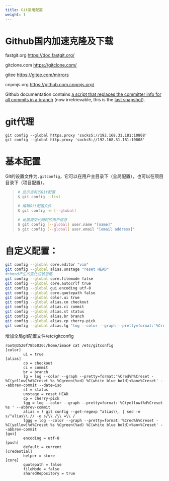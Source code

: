 ```yaml
---
title: Git常用配置
weight: 1
---
```


# Github国内加速克隆及下载

fastgit.org
https://doc.fastgit.org/

gitclone.com
https://gitclone.com/

gitee
https://gitee.com/mirrors

cnpmjs.org
https://github.com.cnpmjs.org/

Github documentation contains [a script that replaces the committer info for all commits in a branch](https://help.github.com/articles/changing-author-info/) (now irretrievable, this is the [last snapshot](https://web.archive.org/web/20200823163529/https://docs.github.com/en/github/using-git/changing-author-info#changing-the-git-history-of-your-repository-using-a-script)).


# git代理

```shell
git config --global https.proxy 'socks5://192.168.31.181:10808'
git config --global http.proxy 'socks5://192.168.31.181:10808'
```

# 基本配置

Git的设置文件为`.gitconfig`，它可以在用户主目录下（全局配置），也可以在项目目录下（项目配置）。

> ```bash
> # 显示当前的Git配置
> $ git config --list
> 
> # 编辑Git配置文件
> $ git config -e [--global]
> 
> # 设置提交代码时的用户信息
> $ git config [--global] user.name "[name]"
> $ git config [--global] user.email "[email address]"
> ```

# 自定义配置：

```bash
git config --global core.editor "vim"
git config --global alias.unstage "reset HEAD" 
#chmod产生的变化应该忽略
git config --global core.filemode false
git config --global core.autocrlf true
git config --global gui.encoding utf-8
git config --global core.quotepath false
git config --global color.ui true
git config --global alias.co checkout
git config --global alias.ci commit
git config --global alias.st status
git config --global alias.br branch
git config --global alias.cp cherry-pick
git config --global alias.lg "log --color --graph --pretty=format:'%Cred%h%Creset -%C(yellow)%d%Creset %s %Cgreen(%ad) %C(bold blue)<%an>%Creset' --abbrev-commit --date=format:'%Y-%m-%d %H:%M:%S'"
```

增加全局git配置文件/etc/gitconfig 

```shell
root@3520f78b5030:/home/imac# cat /etc/gitconfig 
[color]
        ui = true
[alias]
        co = checkout
        ci = commit
        br = branch
        lg = log --color --graph --pretty=format:'%Cred%h%Creset -%C(yellow)%d%Creset %s %Cgreen(%cd) %C(white blue bold)<%an>%Creset' --abbrev-commit --date=iso
        st = status
        unstage = reset HEAD
        cp = cherry-pick
        lgg = log --color --graph --pretty=format:'%C(yellow)%d%Creset %s ' --abbrev-commit
        alias = ! git config --get-regexp ^alias\\. | sed -e s/^alias\\.// -e s/\\ /\\ =\\ /
        lggg = log --color --graph --pretty=format:'%Cred%h%Creset -%C(yellow)%d%Creset %s %Cgreen(%ad) %C(white blue bold)<%an>%Creset' --abbrev-commit
[gui]
        encoding = utf-8
[push]
        default = current
[credential]
        helper = store
[core]
        quotepath = false
        fileMode = false
        sharedRepository = true
```
